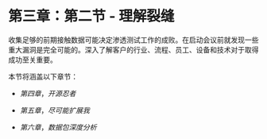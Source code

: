 # 第三章：第二节 - 理解裂缝

收集足够的前期接触数据可能决定渗透测试工作的成败。在启动会议前就发现一些重大漏洞是完全可能的。深入了解客户的行业、流程、员工、设备和技术对于取得成功至关重要。

本节将涵盖以下章节：

+   *第四章*，*开源忍者*

+   *第五章*，*尽可能扩展我*

+   *第六章*，*数据包深度分析*
